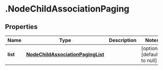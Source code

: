 # .NodeChildAssociationPaging

## Properties
Name | Type | Description | Notes
------------ | ------------- | ------------- | -------------
**list** | [**NodeChildAssociationPagingList**](NodeChildAssociationPagingList.md) |  | [optional] [default to null]



